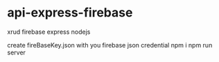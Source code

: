 ﻿# api-express-firebase
xrud firebase express nodejs

create fireBaseKey.json with you firebase json credential
npm i 
npm run server

